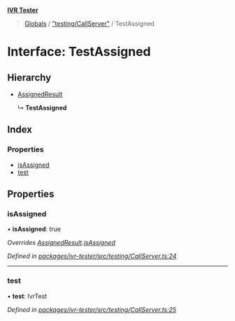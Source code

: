 **[IVR Tester](../README.md)**

> [Globals](../README.md) / ["testing/CallServer"](../modules/_testing_callserver_.md) / TestAssigned

# Interface: TestAssigned

## Hierarchy

* [AssignedResult](_testing_callserver_.assignedresult.md)

  ↳ **TestAssigned**

## Index

### Properties

* [isAssigned](_testing_callserver_.testassigned.md#isassigned)
* [test](_testing_callserver_.testassigned.md#test)

## Properties

### isAssigned

•  **isAssigned**: true

*Overrides [AssignedResult](_testing_callserver_.assignedresult.md).[isAssigned](_testing_callserver_.assignedresult.md#isassigned)*

*Defined in [packages/ivr-tester/src/testing/CallServer.ts:24](https://github.com/SketchingDev/ivr-tester/blob/dbcb3f7/packages/ivr-tester/src/testing/CallServer.ts#L24)*

___

### test

•  **test**: IvrTest

*Defined in [packages/ivr-tester/src/testing/CallServer.ts:25](https://github.com/SketchingDev/ivr-tester/blob/dbcb3f7/packages/ivr-tester/src/testing/CallServer.ts#L25)*
